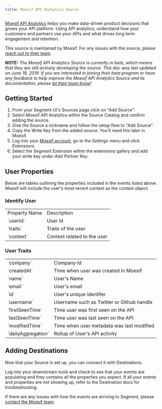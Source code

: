 ```yaml
---
title: Moesif API Analytics Source
---
```


[Moesif API Analytics](https://www.moesif.com/?utm_source=segmentio&utm_medium=docs&utm_campaign=partners) helps you make data-driven product decisions that grows your API platform. Using API analytics, understand how your customers and partners use your APIs and what drives long term engagement and retention.

This source is maintained by Moesif. For any issues with the source, please [reach out to their team](mailto:support@moesif.com).

_**NOTE:** The Moesif API Analytics Source is currently in beta, which means that they are still actively developing the source. This doc was last updated on June 19, 2019. If you are interested in joining their beta program or have any feedback to help improve the Moesif API Analytics Source and its documentation, please [let  their team know](mailto:support@moesif.com)!_


## Getting Started

1. From your Segment UI's Sources page click on "Add Source".
2. Select Moesif API Analytics within the Source Catalog and confirm adding the source.
3. Give the Source a nickname and follow the setup flow to "Add Source".
3. Copy the Write Key from the added source. You'll need this later in Moesif.
4. Log into your [Moesif account](https://www.moesif.com/wrap/), go to the _Settings_ menu and click _Extensions_.
5. Select the Segment Extension within the extensions gallery and add your write key under _Add Partner Key_.


## User Properties

Below are tables outlining the properties included in the events listed above. Moesif will include the user's most recent context as the context object.

### Identify User
<table>
  <tr>
   <td>Property Name</td>
   <td>Description</td>
  </tr>
  <tr>
   <td>`userId`</td>
   <td>User Id</td>
  </tr>
  <tr>
   <td>`traits`</td>
   <td>Traits of the user</td>
  </tr>
  <tr>
   <td>`context`</td>
   <td>Context related to the user</td>
  </tr>
</table>

### User Traits
<table>
  <tr>
   <td>`company`</td>
   <td>Company Id</td>
  </tr>
  <tr>
   <td>`createdAt`</td>
   <td>Time when user was created in Moesif</td>
  <tr>
   <td>`name`</td>
   <td>User's Name</td>
  </tr>
  <tr>
   <td>`email`</td>
   <td>User's email</td>
  </tr>
  <tr>
   <td>`id`</td>
   <td>User's unique identifer</td>
  </tr>
  <tr>
   <td>`username`</td>
   <td>Username such as Twitter or Github handle</td>
  </tr>
  <tr>
   <td>`firstSeenTime`</td>
   <td>Time user was first seen on the API</td>
  </tr>
  <tr>
   <td>`lastSeenTime`</td>
   <td>Time user was last seen on the API</td>
  </tr>
  <tr>
   <td>`modifiedTime`</td>
   <td>Time when user metadata was last modified</td>
  </tr>
  <tr>
   <td>`dailyAggregation`</td>
   <td>Rollup of User's API activity</td>
  </tr>
</table>


## Adding Destinations

Now that your Source is set up, you can connect it with Destinations.

Log into your downstream tools and check to see that your events are populating and they contains all the properties you expect. If all your events and properties are not showing up, refer to the Destination docs for troubleshooting.

If there are any issues with how the events are arriving to Segment, please [contact the Moesif team](mailto:support@moesif.com).
